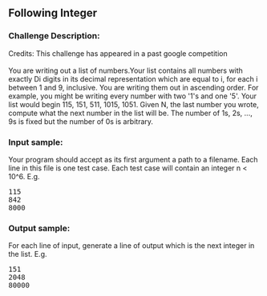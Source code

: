 <h2>Following Integer</h2>

<h3>Challenge Description:</h3>
<p>
    Credits: This challenge has appeared in a past google competition
<br>
<br>
    You are writing out a list of numbers.Your list contains all numbers with exactly
    Di digits in its decimal representation which are equal to i, for each i between 1 and 9, inclusive.
    You are writing them out in ascending order. For example, you might be writing every number with
    two &apos;1&apos;s and one &apos;5&apos;. Your list would begin 115, 151, 511, 1015, 1051. Given N,
    the last number you wrote, compute what the next number in the list will be.
    The number of 1s, 2s, ..., 9s is fixed but the number of 0s is arbitrary.
</p>

<h3>Input sample:</h3>
<p>
    Your program should accept as its first argument a path to a filename.
    Each line in this file is one test case. Each test case will contain an integer n &lt; 10^6. E.g.
</p>
<pre>115
842
8000</pre>

<h3>Output sample:</h3>

<p>
    For each line of input, generate a line of output which is the next integer in the list. E.g.
</p>
<pre>151
2048
80000</pre>